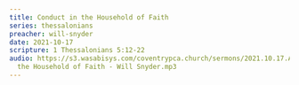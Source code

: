 ```yaml
---
title: Conduct in the Household of Faith
series: thessalonians
preacher: will-snyder
date: 2021-10-17
scripture: 1 Thessalonians 5:12-22
audio: https://s3.wasabisys.com/coventrypca.church/sermons/2021.10.17.A Conduct in
  the Household of Faith - Will Snyder.mp3
---
```


